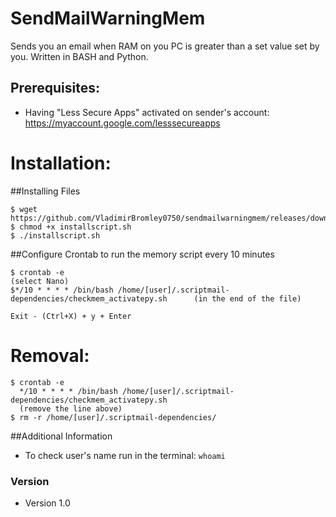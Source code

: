 SendMailWarningMem
======
Sends you an email when RAM on you PC is greater than a set value set by you. Written in BASH and Python.

## Prerequisites:
* Having "Less Secure Apps" activated on sender's account: https://myaccount.google.com/lesssecureapps

# Installation:

##Installing Files
```
$ wget https://github.com/VladimirBromley0750/sendmailwarningmem/releases/download/Stable/installscript.sh 
$ chmod +x installscript.sh
$ ./installscript.sh
```
##Configure Crontab to run the memory script every 10 minutes
```
$ crontab -e
(select Nano)
$*/10 * * * * /bin/bash /home/[user]/.scriptmail-dependencies/checkmem_activatepy.sh      (in the end of the file)

Exit - (Ctrl+X) + y + Enter
```
# Removal:
```
$ crontab -e
  */10 * * * * /bin/bash /home/[user]/.scriptmail-dependencies/checkmem_activatepy.sh
  (remove the line above)
$ rm -r /home/[user]/.scriptmail-dependencies/
```
##Additional Information
* To check user's name run in the terminal: `whoami`

### Version 
* Version 1.0
